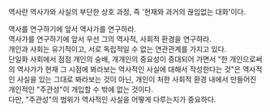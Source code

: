 역사란 역사가와 사실의 부단한 상호 과정, 즉 '현재와 과거의 끊임없는 대화'이다.  

역사를 연구하기에 앞서 역사가를 연구하라.  
역사가를 연구하기에 앞서 우선 그의 역사적, 사회적 환경을 연구하라.  
개인과 사회는 유기적이고, 서로 독립적일 수 없는 연관관계를 가지고 있다.   
단일화 사회에서 점점 개인의 숭배, 개개인의 중요성이 증대되어 가면서 "한 개인으로써의 역사가가 현재 그 시점에 봐라보는 역사적인 사실에 대해서 작성한다는 것"은 역사적인 사실을 있는 그대로 봐라보는 것이 아닌, 개인이 처한 사회적 환경 내에서 만들어진 개인적인 "주관성"이 개입할 수 밖에 없는 것이다.   
다만, "주관성"의 범위가 역사적인 사실을 어떻게 다루는지가 중요하다. 